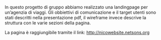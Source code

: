 
In questo progetto di gruppo abbiamo realizzato una landingpage per un’agenzia di viaggi.
Gli obbiettivi di comunicazione e il target utenti sono stati descritti nella presentazione pdf, il wireframe invece descrive 
la struttura con le varie sezioni della pagina.



La pagina è raggiungibile tramite il link:
http://nicowebsite.netsons.org
